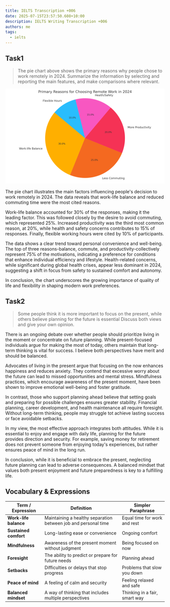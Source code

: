 ```yaml
---
title: IELTS Transcription +006
date: 2025-07-15T23:57:50.608+10:00
description: IELTS Writing Transcription +006
authors: me
tags:
  - ielts
---
```


## Task1

> The pie chart above shows the primary reasons why people chose to work remotely in 2024.
> Summarize the information by selecting and reporting the main features, and make comparisons where relevant.

![task1](./assets/ielts-transcription-006.png)

The pie chart illustrates the main factors influencing people's decision to work remotely in 2024. The data reveals that work-life balance and reduced commuting time were the most cited reasons.

Work-life balance accounted for 30% of the responses, making it the leading factor. This was followed closely by the desire to avoid commuting, which represented 25%. Increased productivity was the third most common reason, at 20%, while health and safety concerns contributes to 15% of responses. Finally, flexible working hours were cited by 10% of participants.

The data shows a clear trend toward personal convenience and well-being. The top of three reasons-balance, commute, and productivity-collectively represent 75% of the motivations, indicating a preference for conditions that enhance individual efficiency and lifestyle. Health-related concerns, while significant during global health crises, appear less dominant in 2024, suggesting a shift in focus from safety to sustained comfort and autonomy.

In conclusion, the chart underscores the growing importance of quality of life and flexibility in shaping modern work preferences.

## Task2

> Some people think it is more important to focus on the present, while others believe planning for the future is essential
> Discuss both views and give your own opinion.

There is an ongoing debate over whether people should prioritize living in the moment or concentrate on future planning. While present-focused individuals argue for making the most of today, others maintain that long-term thinking is vital for success. I believe both perspectives have merit and should be balanced.

Advocates of living in the present argue that focusing on the now enhances happiness and reduces anxiety. They contend that excessive worry about the future can lead to missed opportunities and mental stress. Mindfulness practices, which encourage awareness of the present moment, have been shown to improve emotional well-being and foster gratitude.

In contrast, those who support planning ahead believe that setting goals and preparing for possible challenges ensures greater stability. Financial planning, career development, and health maintenance all require foresight. Without long-term thinking, people may struggle tot achieve lasting success or face avoidable setbacks.

In my view, the most effective approach integrates both attitudes. While it is essential to enjoy and engage with daily life, planning for the future provides direction and security. For example, saving money for retirement does not prevent someone from enjoying today's experiences, but rather ensures peace of mind in the long run.

In conclusion, while it is beneficial to embrace the present, neglecting future planning can lead to adverse consequences. A balanced mindset that values both present enjoyment and future preparedness is key to a fulfilling life.

## Vocabulary & Expressions

| Term / Expression | Definition | Simpler Paraphrase |
| --- | --- | --- |
| **Work-life balance** | Maintaining a healthy separation between job and personal time | Equal time for work and rest  |
| **Sustained comfort** | Long-lasting ease or convenience | Ongoing comfort |
| **Mindfulness** | Awareness of the present moment without judgment | Being focused on now |
| **Foresight** | The ability to predict or prepare for future needs | Planning ahead |
| **Setbacks** | Difficulties or delays that stop progress | Problems that slow you down |
| **Peace of mind** | A feeling of calm and security | Feeling relaxed and safe |
| **Balanced mindset** | A way of thinking that includes multiple perspectives | Thinking in a fair, smart way |
